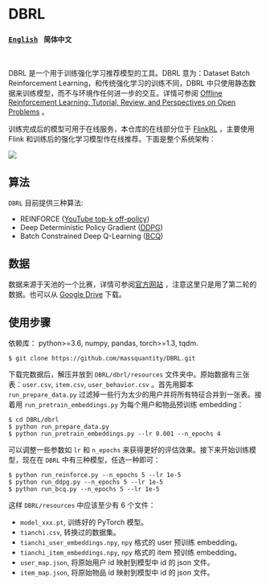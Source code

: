 # DBRL

### [`English`](https://github.com/massquantity/DBRL)  &nbsp;  `简体中文`

<br>

DBRL 是一个用于训练强化学习推荐模型的工具。DBRL 意为：Dataset Batch Reinforcement Learning，和传统强化学习的训练不同，DBRL 中只使用静态数据来训练模型，而不与环境作任何进一步的交互。详情可参阅 [Offline Reinforcement Learning: Tutorial, Review, and Perspectives on Open Problems](https://arxiv.org/pdf/2005.01643.pdf) 。

训练完成后的模型可用于在线服务，本仓库的在线部分位于 [FlinkRL](https://github.com/massquantity/flink-reinforcement-learning) ，主要使用 Flink 和训练后的强化学习模型作在线推荐。下面是整个系统架构：

![](https://s1.ax1x.com/2020/10/19/0x5JAI.png)



## 算法

`DBRL` 目前提供三种算法:

+ REINFORCE ([YouTube top-k off-policy](https://arxiv.org/pdf/1812.02353.pdf))
+ Deep Deterministic Policy Gradient ([DDPG](https://arxiv.org/pdf/1509.02971.pdf))
+ Batch Constrained Deep Q-Learning ([BCQ](https://arxiv.org/pdf/1812.02900.pdf))



## 数据

数据来源于天池的一个比赛，详情可参阅[官方网站](https://tianchi.aliyun.com/competition/entrance/231721/information?lang=zh-cn) ，注意这里只是用了第二轮的数据。也可以从 [Google Drive](https://drive.google.com/file/d/1erBjYEOa7IuOIGpI8pGPn1WNBAC4Rv0-/view?usp=sharing) 下载。



## 使用步骤

依赖库： python>=3.6, numpy, pandas, torch>=1.3, tqdm.

```shell
$ git clone https://github.com/massquantity/DBRL.git
```

下载完数据后，解压并放到 `DBRL/dbrl/resources` 文件夹中。原始数据有三张表：`user.csv`, `item.csv`, `user_behavior.csv` 。首先用脚本 `run_prepare_data.py` 过滤掉一些行为太少的用户并将所有特征合并到一张表。接着用 `run_pretrain_embeddings.py` 为每个用户和物品预训练 embedding：

```shell
$ cd DBRL/dbrl
$ python run_prepare_data.py
$ python run_pretrain_embeddings.py --lr 0.001 --n_epochs 4
```

可以调整一些参数如 `lr` 和 `n_epochs`  来获得更好的评估效果。接下来开始训练模型，现在在 `DBRL` 中有三种模型，任选一种即可：

```shell
$ python run_reinforce.py --n_epochs 5 --lr 1e-5
$ python run_ddpg.py --n_epochs 5 --lr 1e-5
$ python run_bcq.py --n_epochs 5 --lr 1e-5
```

这样 `DBRL/resources` 中应该至少有 6 个文件：

+ `model_xxx.pt`, 训练好的 PyTorch 模型。
+ `tianchi.csv`, 转换过的数据集。
+ `tianchi_user_embeddings.npy`,  `npy` 格式的 user 预训练 embedding。
+ `tianchi_item_embeddings.npy`,  `npy` 格式的 item 预训练 embedding。
+ `user_map.json`,  将原始用户 id 映射到模型中 id 的 json 文件。
+ `item_map.json`,  将原始物品 id 映射到模型中 id 的 json 文件。





